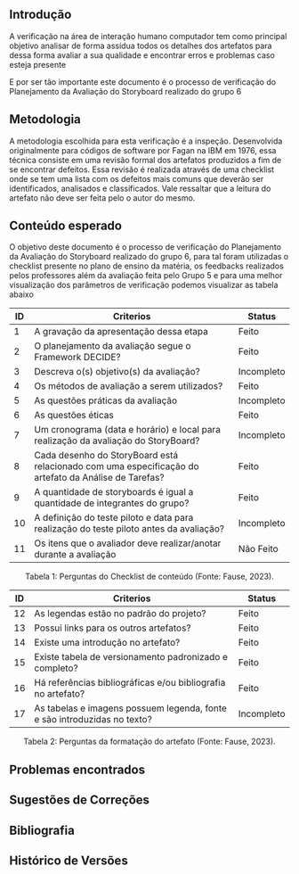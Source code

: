 ## Introdução

A verificação na área de interação humano computador tem como principal objetivo analisar de forma assídua todos os detalhes dos artefatos para dessa forma avaliar a sua qualidade e encontrar erros e problemas caso esteja presente 

E por ser tão importante este documento é o processo de verificação do Planejamento da Avaliação do Storyboard realizado do grupo 6


## Metodologia

A metodologia escolhida para esta verificação é a inspeção. Desenvolvida originalmente para códigos de software por Fagan na IBM em 1976, essa técnica consiste em uma revisão formal dos artefatos produzidos a fim de se encontrar defeitos. Essa revisão é realizada através de uma checklist onde se tem uma lista com os defeitos mais comuns que deverão ser identificados, analisados e classificados. Vale ressaltar que a leitura do artefato não deve ser feita pelo o autor do mesmo.

## Conteúdo esperado

O objetivo deste documento é o processo de verificação do Planejamento da Avaliação do Storyboard realizado do grupo 6, para tal foram utilizadas o checklist presente no plano de ensino da matéria, os feedbacks realizados pelos professores além da avaliação feita pelo Grupo 5 e para uma melhor visualização dos parâmetros de verificação podemos visualizar as tabela abaixo



| ID |  Criterios  | Status |
|--- |--- |--- |
|  1 | A gravação da apresentação dessa etapa | Feito|
| 2 | O planejamento da avaliação segue o Framework DECIDE? | Feito |
|3 |Descreva o(s) objetivo(s) da avaliação? |Incompleto |
|4 | Os métodos de avaliação a serem utilizados? |Feito|
|5 | As questões práticas da avaliação|Incompleto|
|6|As questões éticas |Feito|
|7|Um cronograma (data e horário) e local para realização da avaliação do StoryBoard?|Incompleto |
|8|Cada desenho do StoryBoard está relacionado com uma especificação do artefato da Análise de Tarefas? |Feito |
|9 |A quantidade de storyboards é igual a quantidade de integrantes do grupo? |Feito |
|10|A definição do teste piloto e data para realização do teste piloto antes da avaliação?  |Incompleto|
|11 |Os itens que o avaliador deve realizar/anotar durante a avaliação|Não Feito|

<div style="text-align: center">
    <p> Tabela 1: Perguntas do Checklist de conteúdo (Fonte: Fause, 2023).</p>
</div>


| ID |  Criterios  | Status |
|--- |--- |--- |
| 12 | As legendas estão no padrão do projeto? | Feito|
| 13 | Possui links para os outros artefatos? | Feito |
|14|Existe uma introdução no artefato? |Feito|
|15 |Existe tabela de versionamento padronizado e completo?  |Feito|
|16 |Há referências bibliográficas e/ou bibliografia no artefato?|Feito |
|17|As tabelas e imagens possuem legenda, fonte e são introduzidas no texto?|Incompleto|

<div style="text-align: center">
    <p> Tabela 2: Perguntas da formatação do artefato (Fonte: Fause, 2023).</p>
</div>

## Problemas encontrados


## Sugestões de Correções


## Bibliografia

## Histórico de Versões
